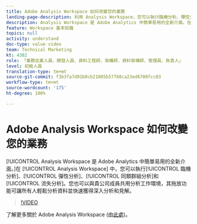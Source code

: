 ```yaml
---
title: Adobe Analysis Workspace 如何改變您的業務
landing-page-description: 利用 Analysis Workspace，您可以執行臨機分析、彈性分析、同類群組分析和流失分析。
description: Analysis Workspace 是 Adobe Analytics 中簡單易用的全新介面。在 Analysis Workspace 中，您可以執行臨機分析、彈性分析、同類群組分析和流失分析。您也可以與貴公司成員共用分析工作環境，其拖放功能可讓所有人輕鬆分析資料並快速獲得分析和見解。
feature: Workspace 基本知識
topics: null
activity: understand
doc-type: value video
team: Technical Marketing
kt: 4382
role: 「業務從業人員、開發人員、資料工程師、架構師、資料架構師、管理員、負責人」
level: 初級人員
translation-type: tm+mt
source-git-commit: f3b3fa7d91b0cb21005b57768ca23ed6700fcc03
workflow-type: tm+mt
source-wordcount: '175'
ht-degree: 100%

---
```



# Adobe Analysis Workspace 如何改變您的業務

[!UICONTROL Analysis Workspace 是 Adobe Analytics 中簡單易用的全新介面。]在 [!UICONTROL Analysis Workspace] 中，您可以執行[!UICONTROL 臨機分析]、[!UICONTROL 彈性分析]、[!UICONTROL 同類群組分析]和[!UICONTROL 流失分析]。您也可以與貴公司成員共用分析工作環境，其拖放功能可讓所有人輕鬆分析資料並快速獲得深入分析和見解。

>[!VIDEO](https://video.tv.adobe.com/v/31501/?quality=12)

了解更多關於 Adobe Analysis Workspace (由[此處](https://www.adobe.com/analytics/ad-hoc-analysis.html?sdid=T32PLYTV&amp;mv=search))。

